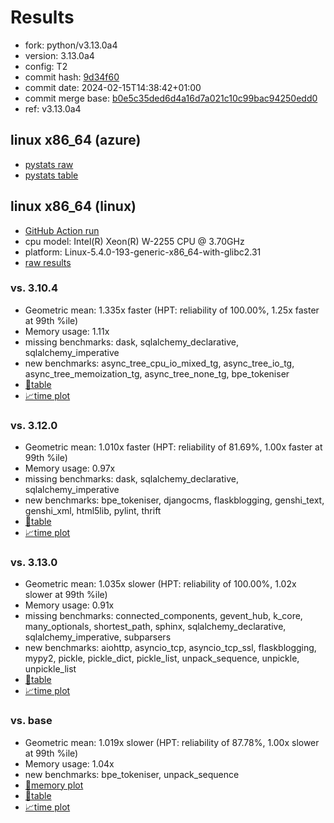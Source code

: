 # Results

- fork: python/v3.13.0a4
- version: 3.13.0a4
- config: T2
- commit hash: [9d34f60](https://github.com/python/cpython/commit/9d34f60)
- commit date: 2024-02-15T14:38:42+01:00
- commit merge base: [b0e5c35ded6d4a16d7a021c10c99bac94250edd0](https://github.com/python/cpython/commit/b0e5c35ded6d4a16d7a021c10c99bac94250edd0)
- ref: v3.13.0a4

## linux x86_64 (azure)

- [pystats raw](bm-20240215-azure-x86_64-python-v3.13.0a4-3.13.0a4-9d34f60-pystats.json)
- [pystats table](bm-20240215-azure-x86_64-python-v3.13.0a4-3.13.0a4-9d34f60-pystats.md)

## linux x86_64 (linux)

- [GitHub Action run](https://github.com/faster-cpython/benchmarking/actions/runs/10796118896)
- cpu model: Intel(R) Xeon(R) W-2255 CPU @ 3.70GHz
- platform: Linux-5.4.0-193-generic-x86_64-with-glibc2.31
- [raw results](bm-20240215-linux-x86_64-python-v3.13.0a4-3.13.0a4-9d34f60.json)

### vs. 3.10.4

- Geometric mean: 1.335x faster (HPT: reliability of 100.00%, 1.25x faster at 99th %ile)
- Memory usage: 1.11x
- missing benchmarks: dask, sqlalchemy_declarative, sqlalchemy_imperative
- new benchmarks: async_tree_cpu_io_mixed_tg, async_tree_io_tg, async_tree_memoization_tg, async_tree_none_tg, bpe_tokeniser
- [📄table](bm-20240215-linux-x86_64-python-v3.13.0a4-3.13.0a4-9d34f60-vs-3.10.4.md)
- [📈time plot](bm-20240215-linux-x86_64-python-v3.13.0a4-3.13.0a4-9d34f60-vs-3.10.4.svg)

### vs. 3.12.0

- Geometric mean: 1.010x faster (HPT: reliability of 81.69%, 1.00x faster at 99th %ile)
- Memory usage: 0.97x
- missing benchmarks: dask, sqlalchemy_declarative, sqlalchemy_imperative
- new benchmarks: bpe_tokeniser, djangocms, flaskblogging, genshi_text, genshi_xml, html5lib, pylint, thrift
- [📄table](bm-20240215-linux-x86_64-python-v3.13.0a4-3.13.0a4-9d34f60-vs-3.12.0.md)
- [📈time plot](bm-20240215-linux-x86_64-python-v3.13.0a4-3.13.0a4-9d34f60-vs-3.12.0.svg)

### vs. 3.13.0

- Geometric mean: 1.035x slower (HPT: reliability of 100.00%, 1.02x slower at 99th %ile)
- Memory usage: 0.91x
- missing benchmarks: connected_components, gevent_hub, k_core, many_optionals, shortest_path, sphinx, sqlalchemy_declarative, sqlalchemy_imperative, subparsers
- new benchmarks: aiohttp, asyncio_tcp, asyncio_tcp_ssl, flaskblogging, mypy2, pickle, pickle_dict, pickle_list, unpack_sequence, unpickle, unpickle_list
- [📄table](bm-20240215-linux-x86_64-python-v3.13.0a4-3.13.0a4-9d34f60-vs-3.13.0.md)
- [📈time plot](bm-20240215-linux-x86_64-python-v3.13.0a4-3.13.0a4-9d34f60-vs-3.13.0.svg)

### vs. base

- Geometric mean: 1.019x slower (HPT: reliability of 87.78%, 1.00x slower at 99th %ile)
- Memory usage: 1.04x
- new benchmarks: bpe_tokeniser, unpack_sequence
- [🧠memory plot](bm-20240215-linux-x86_64-python-v3.13.0a4-3.13.0a4-9d34f60-vs-base-mem.svg)
- [📄table](bm-20240215-linux-x86_64-python-v3.13.0a4-3.13.0a4-9d34f60-vs-base.md)
- [📈time plot](bm-20240215-linux-x86_64-python-v3.13.0a4-3.13.0a4-9d34f60-vs-base.svg)

